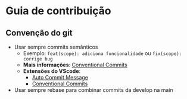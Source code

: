 # Guia de contribuição

## Convenção do git

- Usar sempre commits semânticos
    - Exemplo: `feat(scope): adiciona funcionalidade` ou `fix(scope): corrige bug`
  - **Mais informações**: [Conventional Commits](https://www.conventionalcommits.org/pt-br/)
  - **Extensões do VScode**:  
    - [Auto Commit Message](https://marketplace.visualstudio.com/items?itemName=MichaelCurrin.auto-commit-msg)
    - [Conventional Commits](https://marketplace.visualstudio.com/items?itemName=vivaxy.vscode-conventional-commits)
- Usar sempre rebase para combinar commits da develop na main


<!-- TO DO:
## Coding conventions

> Code should be optimized for readability. Attach some custom style guide or reference some. i.e.:

In order to sanitize coding standards, please follow [this style guide](https://github.com/airbnb/javascript). 
-->